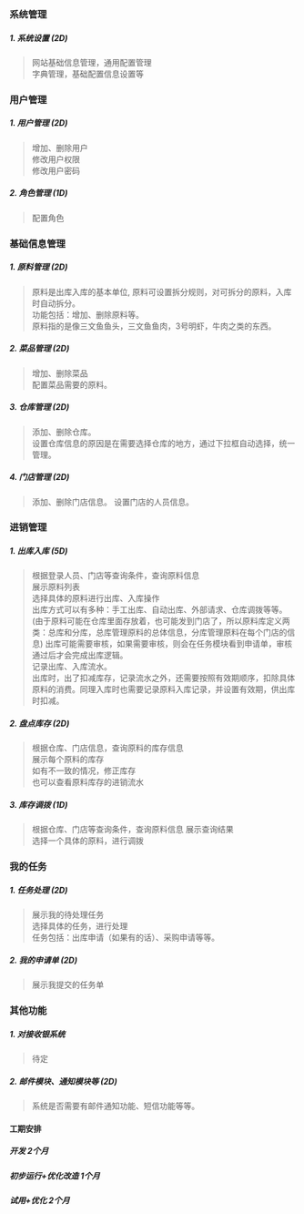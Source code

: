 ### 系统管理
##### 1. 系统设置 (2D)
> 网站基础信息管理，通用配置管理  
> 字典管理，基础配置信息设置等

### 用户管理 
##### 1. 用户管理 (2D)
> 增加、删除用户  
> 修改用户权限  
> 修改用户密码

##### 2. 角色管理 (1D)
> 配置角色


### 基础信息管理
##### 1. 原料管理 (2D)
> 原料是出库入库的基本单位, 原料可设置拆分规则，对可拆分的原料，入库时自动拆分。  
> 功能包括：增加、删除原料等。   
> 原料指的是像三文鱼鱼头，三文鱼鱼肉，3号明虾，牛肉之类的东西。   

##### 2. 菜品管理 (2D)
> 增加、删除菜品  
> 配置菜品需要的原料。

##### 3. 仓库管理 (2D)
> 添加、删除仓库。  
> 设置仓库信息的原因是在需要选择仓库的地方，通过下拉框自动选择，统一管理。

##### 4. 门店管理 (2D)
> 添加、删除门店信息。 
> 设置门店的人员信息。 


### 进销管理
##### 1. 出库入库 (5D)
> 根据登录人员、门店等查询条件，查询原料信息  
> 展示原料列表  
> 选择具体的原料进行出库、入库操作  
> 出库方式可以有多种：手工出库、自动出库、外部请求、仓库调拨等等。  
> (由于原料可能在仓库里面存放着，也可能发到门店了，所以原料库定义两类：总库和分库，总库管理原料的总体信息，分库管理原料在每个门店的信息)
> 出库可能需要审核，如果需要审核，则会在任务模块看到申请单，审核通过后才会完成出库逻辑。  
> 记录出库、入库流水。  
> 出库时，出了扣减库存，记录流水之外，还需要按照有效期顺序，扣除具体原料的消费。同理入库时也需要记录原料入库记录，并设置有效期，供出库时扣减。    

##### 2. 盘点库存 (2D)
> 根据仓库、门店信息，查询原料的库存信息  
> 展示每个原料的库存  
> 如有不一致的情况，修正库存  
> 也可以查看原料库存的进销流水 

##### 3. 库存调拨 (1D)
> 根据仓库、门店等查询条件，查询原料信息
> 展示查询结果  
> 选择一个具体的原料，进行调拨 


### 我的任务
##### 1. 任务处理 (2D)
> 展示我的待处理任务  
> 选择具体的任务，进行处理  
> 任务包括：出库申请（如果有的话）、采购申请等等。
##### 2. 我的申请单 (2D)
> 展示我提交的任务单

### 其他功能
##### 1. 对接收银系统
> 待定  

##### 2. 邮件模块、通知模块等 (2D)
> 系统是否需要有邮件通知功能、短信功能等等。

#### 工期安排
##### 开发 2个月
##### 初步运行+优化改造 1个月
##### 试用+优化 2个月


